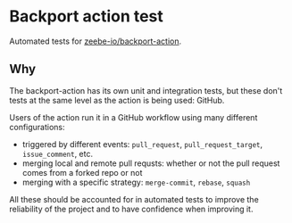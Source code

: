 # Backport action test
Automated tests for [zeebe-io/backport-action](https://github.com/zeebe-io/backport-action).

## Why
The backport-action has its own unit and integration tests, but these don't tests at the same level as the action is being used: GitHub.

Users of the action run it in a GitHub workflow using many different configurations:
- triggered by different events: `pull_request`, `pull_request_target`, `issue_comment`, etc.
- merging local and remote pull requsts: whether or not the pull request comes from a forked repo or not
- merging with a specific strategy: `merge-commit`, `rebase`, `squash`

All these should be accounted for in automated tests to improve the reliability of the project and to have confidence when improving it.
